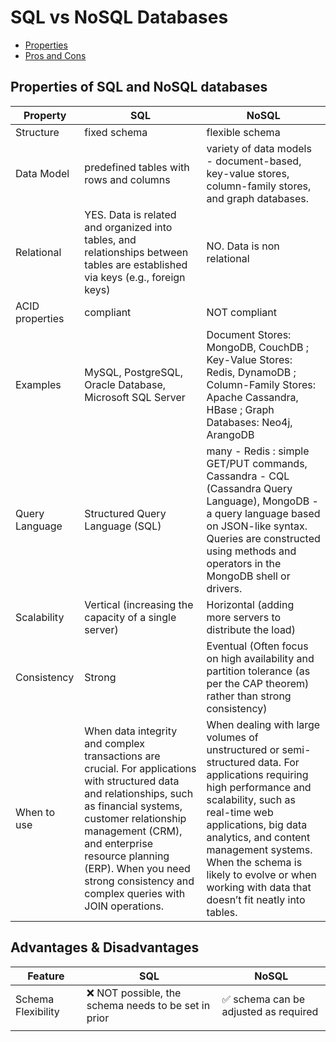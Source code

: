 # SQL vs NoSQL Databases

- [Properties](#properties-of-sql-and-nosql-databases)
- [Pros and Cons](#advantages--disadvantages)

## Properties of SQL and NoSQL databases
| Property        | SQL                                                                                                                                                                                                                                                                                                      | NoSQL                                                                                                                                                                                                                                                                                                                            |
|-----------------|----------------------------------------------------------------------------------------------------------------------------------------------------------------------------------------------------------------------------------------------------------------------------------------------------------|----------------------------------------------------------------------------------------------------------------------------------------------------------------------------------------------------------------------------------------------------------------------------------------------------------------------------------|
| Structure       | fixed schema                                                                                                                                                                                                                                                                                             | flexible schema                                                                                                                                                                                                                                                                                                                  |
| Data Model      | predefined tables with rows and columns                                                                                                                                                                                                                                                                  | variety of data models - document-based, key-value stores, column-family stores, and graph databases.                                                                                                                                                                                                                            |
| Relational      | YES. Data is related and organized into tables, and relationships between tables are established via keys (e.g., foreign keys)                                                                                                                                                                           | NO. Data is non relational                                                                                                                                                                                                                                                                                                       |
| ACID properties | compliant                                                                                                                                                                                                                                                                                                | NOT compliant                                                                                                                                                                                                                                                                                                                    |
| Examples        | MySQL, PostgreSQL, Oracle Database, Microsoft SQL Server                                                                                                                                                                                                                                                 | Document Stores: MongoDB, CouchDB ; Key-Value Stores: Redis, DynamoDB ; Column-Family Stores: Apache Cassandra, HBase ; Graph Databases: Neo4j, ArangoDB                                                                                                                                                                         |
| Query Language  | Structured Query Language (SQL)                                                                                                                                                                                                                                                                          | many - Redis : simple GET/PUT commands, Cassandra - CQL (Cassandra Query Language), MongoDB - a query language based on JSON-like syntax. Queries are constructed using methods and operators in the MongoDB shell or drivers.                                                                                                   |
| Scalability     | Vertical (increasing the capacity of a single server)                                                                                                                                                                                                                                                    | Horizontal (adding more servers to distribute the load)                                                                                                                                                                                                                                                                          |
| Consistency     | Strong                                                                                                                                                                                                                                                                                                   | Eventual (Often focus on high availability and partition tolerance (as per the CAP theorem) rather than strong consistency)                                                                                                                                                                                                      |
| When to use     | When data integrity and complex transactions are crucial. For applications with structured data and relationships, such as financial systems, customer relationship management (CRM), and enterprise resource planning (ERP). When you need strong consistency and complex queries with JOIN operations. | When dealing with large volumes of unstructured or semi-structured data. For applications requiring high performance and scalability, such as real-time web applications, big data analytics, and content management systems. When the schema is likely to evolve or when working with data that doesn’t fit neatly into tables. |


## Advantages & Disadvantages

| Feature            | SQL                                                 | NoSQL                                 |
|--------------------|-----------------------------------------------------|---------------------------------------|
| Schema Flexibility | ❌ NOT possible, the schema needs to be set in prior | ✅  schema can be adjusted as required |
|                    |                                                     |                                       |
